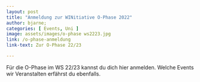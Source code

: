```yaml
---
layout: post
title: "Anmeldung zur WINitiative O-Phase 2022"
author: bjarne;
categories: [ Events, Uni ]
image: assets/images/o-phase ws2223.jpg
link: /o-phase-anmeldung
link-text: Zur O-Phase 22/23

---
```

Für die O-Phase im WS 22/23 kannst du dich hier anmelden. Welche Events wir Veranstalten erfährst du ebenfalls.
